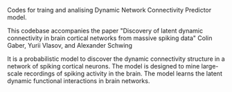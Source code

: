 Codes for traing and analising Dynamic Network Connectivity Predictor model.

This codebase accompanies the paper "Discovery of latent dynamic connectivity in brain cortical networks from massive spiking data" 
Colin Gaber, Yurii Vlasov, and Alexander Schwing

It is a probabilistic model to discover the dynamic connectivity structure in a network of spiking cortical neurons. 
The model is designed to mine large-scale recordings of spiking activity in the brain. The model learns the latent dynamic functional interactions in brain networks.
